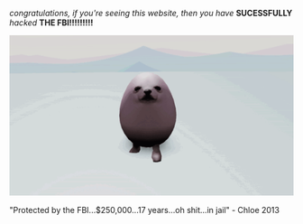 *congratulations, if you're seeing this website, then you have* **SUCESSFULLY** *hacked* **THE FBI!!!!!!!!!**

![image](https://raw.githubusercontent.com/BirdRon/siteweb/gh-pages/eggdog_dance.gif)

"Protected by the FBI...$250,000...17 years...oh shit...in jail" - Chloe 2013
